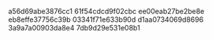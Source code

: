 a56d69abe3876cc1
61f54cdcd9f02cbc
ee00eab27be2be8e
eb8effe37756c39b
03341f71e633b90d
d1aa0734069d8696
3a9a7a00903da8e4
7db9d29e531e08b1

